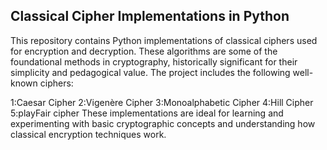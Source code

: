 <h2>Classical Cipher Implementations in Python</h2>
This repository contains Python implementations of classical ciphers used for encryption and decryption. These algorithms are some of the foundational methods in cryptography, historically significant for their simplicity and pedagogical value. The project includes the following well-known ciphers:

1:Caesar Cipher
2:Vigenère Cipher
3:Monoalphabetic Cipher
4:Hill Cipher
5:playFair cipher
These implementations are ideal for learning and experimenting with basic cryptographic concepts and understanding how classical encryption techniques work.
